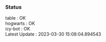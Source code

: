 ### Status


table : OK  
hogwarts : OK  
icy-bot : OK  
Latest Update : 2023-03-30 15:08:04.894543
